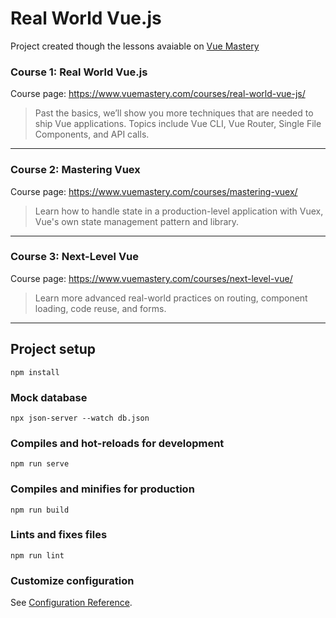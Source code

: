 # Real World Vue.js

Project created though the lessons avaiable on [Vue Mastery](https://www.vuemastery.com)

### Course 1: Real World Vue.js
Course page: https://www.vuemastery.com/courses/real-world-vue-js/

> Past the basics, we’ll show you more techniques that are needed to ship Vue applications. 
> Topics include Vue CLI, Vue Router, Single File Components, and API calls.

---

### Course 2: Mastering Vuex
Course page: https://www.vuemastery.com/courses/mastering-vuex/

> Learn how to handle state in a production-level application with Vuex, Vue's own state management pattern and library.

---

### Course 3: Next-Level Vue
Course page: https://www.vuemastery.com/courses/next-level-vue/

> Learn more advanced real-world practices on routing, component loading, code reuse, and forms.

---

## Project setup
```
npm install
```

### Mock database
```
npx json-server --watch db.json 
```

### Compiles and hot-reloads for development
```
npm run serve
```

### Compiles and minifies for production
```
npm run build
```

### Lints and fixes files
```
npm run lint
```

### Customize configuration
See [Configuration Reference](https://cli.vuejs.org/config/).
